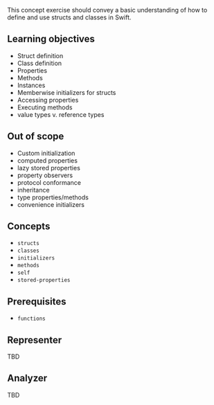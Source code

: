 This concept exercise should convey a basic understanding of how to define and use structs and classes in Swift.

## Learning objectives

- Struct definition
- Class definition
- Properties
- Methods
- Instances
- Memberwise initializers for structs
- Accessing properties
- Executing methods
- value types v. reference types

## Out of scope

- Custom initialization
- computed properties
- lazy stored properties
- property observers
- protocol conformance
- inheritance
- type properties/methods
- convenience initializers

## Concepts

- `structs`
- `classes`
- `initializers`
- `methods`
- `self`
- `stored-properties`

## Prerequisites

- `functions`

## Representer

TBD

## Analyzer

TBD
